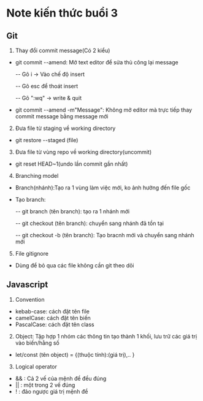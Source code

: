 # Note kiến thức buổi 3 
## Git 
1.  Thay đổi commit message(Có 2 kiểu)
- git commit --amend: Mở text editor để sửa thủ công lại message
    
    -- Gõ i -> Vào chế độ insert 

    -- Gõ esc để thoát insert 

    -- Gõ ":wq" -> write & quit 
- git commit --amend -m"Message": Không mở editor mà trực tiếp thay commit message bằng message mới 
2. Đưa file từ staging về working directory 
- git restore --staged (file)
3. Đưa file từ vùng repo về working directory(uncommit)
- git reset HEAD~1(undo lần commit gần nhất)
4. Branching model 
- Branch(nhánh):Tạo ra 1 vùng làm việc mới, ko ảnh hưởng đến file gốc 
- Tạo branch: 

    -- git branch (tên branch): tạo ra 1 nhánh mới 

    -- git checkout (tên branch): chuyển sang nhánh đã tồn tại 

    -- git checkout -b (tên branch): Tạo bracnh mới và chuyển sang nhánh mới 
5. File gitignore 
- Dùng để bỏ qua các file không cần git theo dõi 

## Javascript
1. Convention
- kebab-case: cách đặt tên file
- camelCase: cách đặt tên biến 
- PascalCase: cách đặt tên class 
2. Object: Tập hợp 1 nhóm các thông tin tạo thành 1 khối, lưu trữ các giá trị vào biến/hằng số 
- let/const (tên object) = {(thuộc tính):(giá trị),.. }
3. Logical operator 
- && : Cả 2 vế của mệnh đề đều đúng 
- || : một trong 2 vế đúng 
- ! : đảo ngược giá trị mệnh đề

